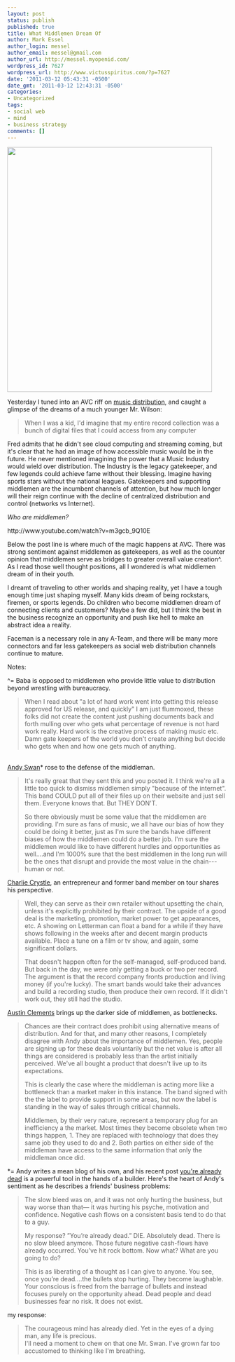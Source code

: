 ```yaml
---
layout: post
status: publish
published: true
title: What Middlemen Dream Of
author: Mark Essel
author_login: messel
author_email: messel@gmail.com
author_url: http://messel.myopenid.com/
wordpress_id: 7627
wordpress_url: http://www.victusspiritus.com/?p=7627
date: '2011-03-12 05:43:31 -0500'
date_gmt: '2011-03-12 12:43:31 -0500'
categories:
- Uncategorized
tags:
- social web
- mind
- business strategy
comments: []
---
```

<p><a href="http://www.middlemenmovie.com/"><img src="http://www.victusspiritus.com/wp-content/uploads/2011/03/MiddleMen.png" alt="" title="MiddleMen" width="468" height="559" class="aligncenter size-full wp-image-7629" /></a></p>
<p>Yesterday I tuned into an AVC riff on <a href="http://www.avc.com/a_vc/2011/03/computers-and-blues.html">music distribution</a>, and caught a glimpse of the dreams of a much younger Mr. Wilson:</p>
<blockquote><p>
When I was a kid, I'd imagine that my entire record collection was a bunch of digital files that I could access from any computer
</p></blockquote>
<p>Fred admits that he didn't see cloud computing and streaming coming, but it's clear that he had an image of how accessible music would be in the future. He never mentioned imagining the power that a Music Industry would wield over distribution. The Industry is the legacy gatekeeper, and few legends could achieve fame without their blessing. Imagine having sports stars without the national leagues. Gatekeepers and supporting middlemen are the incumbent channels of attention, but how much longer will their reign continue with the decline of centralized distribution and control (networks vs Internet).</p>
<p><i>Who are middlemen?</i></p>
<p>http://www.youtube.com/watch?v=m3gcb_9Q10E</p>
<p>Below the post line is where much of the magic happens at AVC. There was strong sentiment against middlemen as gatekeepers, as well as the counter opinion that middlemen serve as bridges to greater overall value creation^. As I read those well thought positions, all I wondered is what middlemen dream of in their youth.</p>
<p>I dreamt of traveling to other worlds and shaping reality, yet I have a tough enough time just shaping myself. Many kids dream of being rockstars, firemen, or sports legends. Do children who become middlemen dream of connecting clients and customers? Maybe a few did, but I think the best in the business recognize an opportunity and push like hell to make an abstract idea a reality. </p>
<p>Faceman is a necessary role in any A-Team, and there will be many more connectors and far less gatekeepers as social web distribution channels continue to mature.</p>
<p>Notes:</p>
<p>^= Baba is opposed to middlemen who provide little value to distribution beyond wrestling with bureaucracy.</p>
<blockquote><p>
When I read about "a lot of hard work went into getting this release approved for US release, and quickly" I am just flummoxed, these folks did not create the content just pushing documents back and forth mulling over who gets what percentage of revenue is not hard work really. Hard work is the creative process of making music etc. Damn gate keepers of the world you don't create anything but decide who gets when and how one gets much of anything.
</p></blockquote>
<p><a href="http://andyswan.com"><br />
Andy Swan</a>* rose to the defense of the middleman.</p>
<blockquote><p>
It's really great that they sent this and you posted it. I think we're all a little too quick to dismiss middlemen simply "because of the internet". This band COULD put all of their files up on their website and just sell them. Everyone knows that. But THEY DON'T.</p>
<p>So there obviously must be some value that the middlemen are providing. I'm sure as fans of music, we all have our bias of how they could be doing it better, just as I'm sure the bands have different biases of how the middlemen could do a better job. I'm sure the middlemen would like to have different hurdles and opportunities as well....and I'm 1000% sure that the best middlemen in the long run will be the ones that disrupt and provide the most value in the chain---human or not.
</p></blockquote>
<p><a href="http://charliecrystle.com/">Charlie Crystle</a>, an entrepreneur and former band member on tour shares his perspective.</p>
<blockquote><p>
Well, they can serve as their own retailer without upsetting the chain, unless it's explicitly prohibited by their contract. The upside of a good deal is the marketing, promotion, market power to get appearances, etc. A showing on Letterman can float a band for a while if they have shows following in the weeks after and decent margin products available. Place a tune on a film or tv show, and again, some significant dollars.</p>
<p>That doesn't happen often for the self-managed, self-produced band. But back in the day, we were only getting a buck or two per record. The argument is that the record company fronts production and living money (if you're lucky). The smart bands would take their advances and build a recording studio, then produce their own record. If it didn't work out, they still had the studio.
</p></blockquote>
<p><a href="http://www.linkedin.com/in/austinclements">Austin Clements</a> brings up the darker side of middlemen, as bottlenecks.</p>
<blockquote><p>
Chances are their contract does prohibit using alternative means of distribution. And for that, and many other reasons, I completely disagree with Andy about the importance of middlemen. Yes, people are signing up for these deals voluntarily but the net value is after all things are considered is probably less than the artist initially perceived. We've all bought a product that doesn't live up to its expectations.</p>
<p>This is clearly the case where the middleman is acting more like a bottleneck than a market maker in this instance. The band signed with the the label to provide support in some areas, but now the label is standing in the way of sales through critical channels.</p>
<p>Middlemen, by their very nature, represent a temporary plug for an inefficiency a the market. Most times they become obsolete when two things happen, 1. They are replaced with technology that does they same job they used to do and 2. Both parties on either side of the middleman have access to the same information that only the middleman once did.
</p></blockquote>
<p>*= Andy writes a mean blog of his own, and his recent post <a href="http://andyswan.com/blog/2011/03/02/youre-already-dead/">you're already dead</a> is a powerful tool in the hands of a builder. Here's the heart of Andy's sentiment as he describes a friends' business problems:</p>
<blockquote><p>
The slow bleed was on, and it was not only hurting the business, but way worse than that— it was hurting his psyche, motivation and confidence.   Negative cash flows on a consistent basis tend to do that to a guy.</p>
<p>My response?  ”You’re already dead.”   DIE.  Absolutely dead.  There is no slow bleed anymore.  Those future negative cash-flows have already occurred.   You’ve hit rock bottom.  Now what?  What are you going to do?</p>
<p>This is as liberating of a thought as I can give to anyone.  You see, once you’re dead….the bullets stop hurting. They become laughable.  Your conscious is freed from the barrage of bullets and instead focuses purely on the opportunity ahead.   Dead people and dead businesses fear no risk. It does not exist.
</p></blockquote>
<p>my response:</p>
<blockquote><p>
The courageous mind has already died. Yet in the eyes of a dying man, any life is precious.<br />
I'll need a moment to chew on that one Mr. Swan. I've grown far too accustomed to thinking like I'm breathing.
</p></blockquote>
